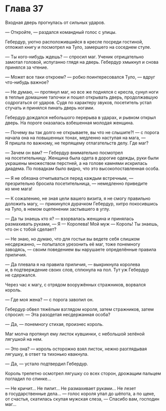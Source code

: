 # Глава 37

Входная дверь прогнулась от сильных ударов.

— Откройте, — раздался командный голос с улицы.

Гебердур, уютно расположившийся в кресле посреди гостиной, отложил книгу и посмотрел на Туло, замершего на соседнем стуле.

— Ты кого-нибудь ждешь? — спросил маг. Ученик отрицательно замотал головой, испуганно глядя на дверь. Гебердур хмыкнул и снова принялся за чтение.

— Может все таки откроем? — робко поинтересовался Туло, — вдруг что-нибудь важное?

— Не думаю, — протянул маг, но все же поднялся с кресла, сунул ноги в теплые домашние тапочки и пошел открывать дверь, продолжавшую содрогаться от ударов. Судя по характеру звуков, посетитель устал стучать и принялся пинать дверь ногами.

Гебердур дождался небольшого перерыва в ударах, и рывком открыл дверь. На пороге оказалась взбешенная молодая женщина.

— Почему вы так долго не открываете, вы что не слышите?! — с порога начала она на повышенных тонах, медленно наступая на мага, — Я пришла по важному, не терпящему отлагательств делу. Где маг?

— Зачем он вам? — Гебердур внимательно посмотрел на посетительницу. Женщина была одета в дорогие одежды, руки были украшены множеством перстней, а на голове камнями искрилась диадема. По повадкам было видно, что это высокопоставленная особа.

— Я не обязана отчитываться перед каждым встречным, — презрительно бросила посетительница, — немедленно приведите ко мне мага!

— К сожалению, не зная цели вашего визита, я не смогу правильно доложить магу, — прикинулся дурачком Гебердур, хитро покосившись на Туло, в немом оцепенении застывшего в углу.

— Да ты знаешь кто я? — взорвалась женщина и принялась размахивать руками, — Я — Королева! Мой муж — Король! Ты знаешь, что он с тобой сделает?

— Не знаю, но думаю, что для гостьи вы ведете себя слишком несдержанно, — попытался урезонить её маг, тоже понемногу заводясь, — своим поведением вы нарушаете определённые правила приличия.

— Да плевала я на правила приличия, — выкрикнула королева и, в подтверждение своих слов, сплюнула на пол. Тут уж Гебердур не сдержался.

Через час к магу, с отрядом вооружённых стражников, ворвался король.

— Где моя жена? — с порога завопил он.

Гебердур обвел тяжёлым взглядом короля, затем стражников, затем спросил: — Эта разодетая несдержанная особа?

— Да, — понемногу стихая, произнес король.

Маг молча протянул ему листок кувшинки, с небольшой зелёной лягушкой на нем.

— Это она? — король осторожно взял листок, нежно разглядывая лягушку, в ответ та тихонько квакнула.

— Да, — устало подтвердил Гебердур.

Король трепетно осмотрел лягушку со всех сторон, дрожащим пальцем погладил по спинке...

— Не кричит... Не пилит... Не размахивает руками... Не лезет в государственные дела... — голос короля упал до шёпота, а по щеке, от счастья, скатилась скупая мужская слеза, — Спасибо вам, господин маг...

